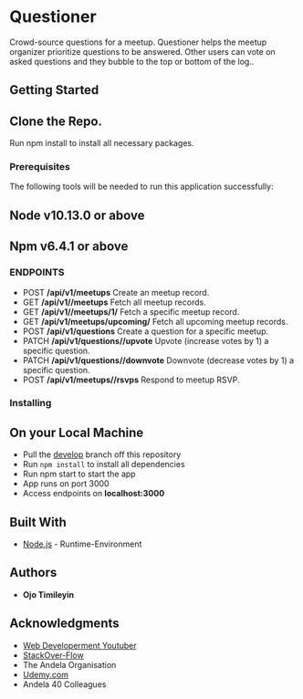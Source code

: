# Questioner

Crowd-source questions for a meetup. Questioner helps the meetup organizer prioritize
questions to be answered. Other users can vote on asked questions and they bubble to the top
or bottom of the log..

## Getting Started

Clone the Repo.
-------------
Run npm install to install all necessary packages.

### Prerequisites

The following tools will be needed to run this application successfully:

Node v10.13.0 or above
---
Npm v6.4.1 or above
---

### ENDPOINTS

- POST **/api/v1/meetups** Create an meetup record.
- GET **/api/v1//meetups** Fetch all meetup records.
- GET **/api/v1//meetups/1/<meetup-id>** Fetch a specific meetup record.
- GET **/api/v1/meetups/upcoming/** Fetch all upcoming meetup records.
- POST **/api/v1/questions** Create a question for a specific meetup.
- PATCH **/api/v1/questions/<question-id>/upvote** Upvote (increase votes by 1) a specific question.
- PATCH **/api/v1/questions/<question-id>/downvote** Downvote (decrease votes by 1) a specific question.
- POST **/api/v1/meetups/<meetup-id>/rsvps** Respond to meetup RSVP.

### Installing

## On your Local Machine
- Pull the [develop](https://github.com/openwell/questioner) branch off this repository
- Run `npm install` to install all dependencies
- Run npm start to start the app
- App runs on port 3000
- Access endpoints on **localhost:3000**

## Built With

* [Node.js](http://www.nodejs.org/) - Runtime-Environment

## Authors

* **Ojo Timileyin**

## Acknowledgments
* [Web Developerment Youtuber](htttps://youtube.com)
* [StackOver-Flow](https://stackoverflow.org)
* The Andela Organisation
* [Udemy.com](https://udemy.com)
* Andela 40 Colleagues
